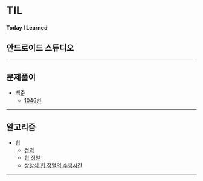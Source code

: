# TIL
#### Today I Learned



## 안드로이드 스튜디오


---

## 문제풀이
* 백준
  + [1046번](./백준/1046.md)
---

## 알고리즘
* 힙
  + [정의](./algorithm/heap.md)
  + [힙 정렬](./algorithm/heapSort.md)
  + [상향식 힙 정렬의 수행시간](./algorithm/상향식.md)
---
